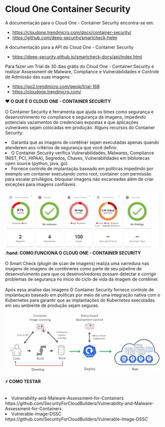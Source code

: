 # Cloud One Container Security

A documentação para o Cloud One - Container Security encontra-se em:
* https://cloudone.trendmicro.com/docs/container-security/
* https://github.com/deep-security/smartcheck-helm

A documentação para a API do Cloud One - Container Security
* https://deep-security.github.io/smartcheck-docs/api/index.html

Para fazer um Trial de 30 dias grátis do Cloud One - Container Security e realizar Assessment de Malware, Compliance e Vulnerabilidades e Controle de Admissão das suas imagens:
* https://go2.trendmicro.com/geoip/trial-168
* https://cloudone.trendmicro.com/

<b><summary>:heart: O QUE É O CLOUD ONE - CONTAINER SECURITY </summary></b>
<br/>
O Container Security é ferramenta que ajuda os times como segurança e desenvolvimento no compliance e segurança da imagens, impedindo potenciais vazamentos de credenciais expostas e que aplicações vulneráveis sejam colocadas em produção. Alguns recursos do Container Security:
<li> Garantia que as imagens de contêiner sejam executadas apenas quando atenderem aos critérios de segurança que você definir.</li>
<li>O Container Security verifica Vulnerabilidades, Malwares, Compliance (NIST, PCI, HIPAA), Segredos, Chaves, Vulnerabilidades em bibliotecas open source (python, java, go).
<li> Fornece controle de implantação baseado em políticas impedindo por exemplo um container executando como root, container com permissão para escalar privilégios, bloquear imagens não escaneadas além de criar exceções para imagens confiáveis.
<br/>
<br/>
<img src="DSSCDash.jpg" alt="ADD Azure"> </img>
<b><summary>:hand: COMO FUNCIONA O CLOUD ONE - CONTAINER SECURITY</summary></b>
<br/> 
O Smart Check (plugin de scan de imagens) realiza uma varredura nas imagens de imagens de contêineres como parte de seu pipeline de desenvolvimento para que os desenvolvedores possam detectar e corrigir problemas de segurança no início do ciclo de vida da imagem de contêiner. 
<br/>
<br/>
Após essa analise das imagens O Container Security fornece controle de implantação baseado em políticas por meio de uma integração nativa com o Kubernetes para garantir que as implantações do Kubernetes executadas em seu ambiente de produção sejam seguras.

<img src="C1CS.jpg" alt="ADD Azure"> </img>
<br/>
<b><summary>:zap: COMO TESTAR <summary></b>
<br/>
<li/>Vulnerability-and-Malware-Assessment-for-Containers https://github.com/SecurityForCloudBuilders/Vulnerability-and-Malware-Assessment-for-Containers </li>
<li>Vulnerable-Image-DSSC https://github.com/SecurityForCloudBuilders/Vulnerable-Image-DSSC</li>
